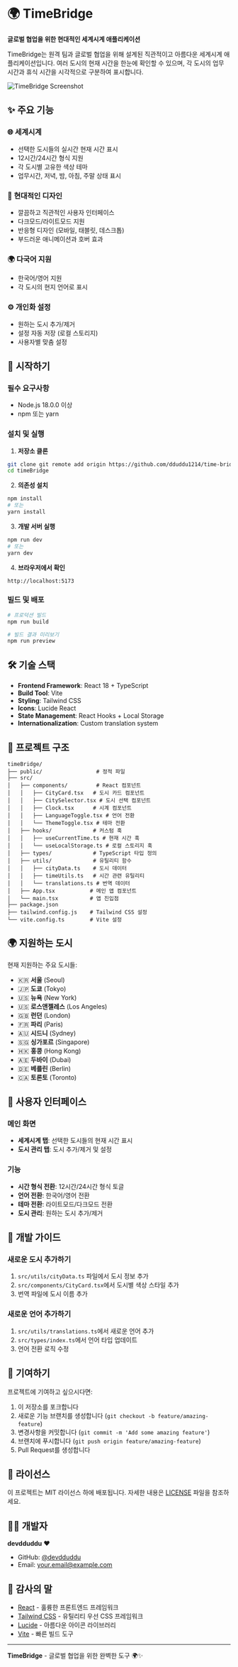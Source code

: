 # 🌍 TimeBridge

**글로벌 협업을 위한 현대적인 세계시계 애플리케이션**

TimeBridge는 원격 팀과 글로벌 협업을 위해 설계된 직관적이고 아름다운 세계시계 애플리케이션입니다. 여러 도시의 현재 시간을 한눈에 확인할 수 있으며, 각 도시의 업무 시간과 휴식 시간을 시각적으로 구분하여 표시합니다.

![TimeBridge Screenshot](https://via.placeholder.com/800x400/667eea/ffffff?text=TimeBridge+Screenshot)

## ✨ 주요 기능

### 🌐 **세계시계**
- 선택한 도시들의 실시간 현재 시간 표시
- 12시간/24시간 형식 지원
- 각 도시별 고유한 색상 테마
- 업무시간, 저녁, 밤, 아침, 주말 상태 표시

### 🎨 **현대적인 디자인**
- 깔끔하고 직관적인 사용자 인터페이스
- 다크모드/라이트모드 지원
- 반응형 디자인 (모바일, 태블릿, 데스크톱)
- 부드러운 애니메이션과 호버 효과

### 🌍 **다국어 지원**
- 한국어/영어 지원
- 각 도시의 현지 언어로 표시

### ⚙️ **개인화 설정**
- 원하는 도시 추가/제거
- 설정 자동 저장 (로컬 스토리지)
- 사용자별 맞춤 설정

## 🚀 시작하기

### 필수 요구사항
- Node.js 18.0.0 이상
- npm 또는 yarn

### 설치 및 실행

1. **저장소 클론**
```bash
git clone git remote add origin https://github.com/dduddu1214/time-bridge.git
cd timeBridge
```

2. **의존성 설치**
```bash
npm install
# 또는
yarn install
```

3. **개발 서버 실행**
```bash
npm run dev
# 또는
yarn dev
```

4. **브라우저에서 확인**
```
http://localhost:5173
```

### 빌드 및 배포

```bash
# 프로덕션 빌드
npm run build

# 빌드 결과 미리보기
npm run preview
```

## 🛠️ 기술 스택

- **Frontend Framework**: React 18 + TypeScript
- **Build Tool**: Vite
- **Styling**: Tailwind CSS
- **Icons**: Lucide React
- **State Management**: React Hooks + Local Storage
- **Internationalization**: Custom translation system

## 📁 프로젝트 구조

```
timeBridge/
├── public/                 # 정적 파일
├── src/
│   ├── components/         # React 컴포넌트
│   │   ├── CityCard.tsx   # 도시 카드 컴포넌트
│   │   ├── CitySelector.tsx # 도시 선택 컴포넌트
│   │   ├── Clock.tsx      # 시계 컴포넌트
│   │   ├── LanguageToggle.tsx # 언어 전환
│   │   └── ThemeToggle.tsx # 테마 전환
│   ├── hooks/             # 커스텀 훅
│   │   ├── useCurrentTime.ts # 현재 시간 훅
│   │   └── useLocalStorage.ts # 로컬 스토리지 훅
│   ├── types/             # TypeScript 타입 정의
│   ├── utils/             # 유틸리티 함수
│   │   ├── cityData.ts    # 도시 데이터
│   │   ├── timeUtils.ts   # 시간 관련 유틸리티
│   │   └── translations.ts # 번역 데이터
│   ├── App.tsx           # 메인 앱 컴포넌트
│   └── main.tsx          # 앱 진입점
├── package.json
├── tailwind.config.js    # Tailwind CSS 설정
└── vite.config.ts        # Vite 설정
```

## 🌍 지원하는 도시

현재 지원하는 주요 도시들:

- 🇰🇷 **서울** (Seoul)
- 🇯🇵 **도쿄** (Tokyo)
- 🇺🇸 **뉴욕** (New York)
- 🇺🇸 **로스앤젤레스** (Los Angeles)
- 🇬🇧 **런던** (London)
- 🇫🇷 **파리** (Paris)
- 🇦🇺 **시드니** (Sydney)
- 🇸🇬 **싱가포르** (Singapore)
- 🇭🇰 **홍콩** (Hong Kong)
- 🇦🇪 **두바이** (Dubai)
- 🇩🇪 **베를린** (Berlin)
- 🇨🇦 **토론토** (Toronto)

## 🎨 사용자 인터페이스

### 메인 화면
- **세계시계 탭**: 선택한 도시들의 현재 시간 표시
- **도시 관리 탭**: 도시 추가/제거 및 설정

### 기능
- **시간 형식 전환**: 12시간/24시간 형식 토글
- **언어 전환**: 한국어/영어 전환
- **테마 전환**: 라이트모드/다크모드 전환
- **도시 관리**: 원하는 도시 추가/제거

## 🔧 개발 가이드

### 새로운 도시 추가하기

1. `src/utils/cityData.ts` 파일에서 도시 정보 추가
2. `src/components/CityCard.tsx`에서 도시별 색상 스타일 추가
3. 번역 파일에 도시 이름 추가

### 새로운 언어 추가하기

1. `src/utils/translations.ts`에서 새로운 언어 추가
2. `src/types/index.ts`에서 언어 타입 업데이트
3. 언어 전환 로직 수정

## 🤝 기여하기

프로젝트에 기여하고 싶으시다면:

1. 이 저장소를 포크합니다
2. 새로운 기능 브랜치를 생성합니다 (`git checkout -b feature/amazing-feature`)
3. 변경사항을 커밋합니다 (`git commit -m 'Add some amazing feature'`)
4. 브랜치에 푸시합니다 (`git push origin feature/amazing-feature`)
5. Pull Request를 생성합니다

## 📝 라이선스

이 프로젝트는 MIT 라이선스 하에 배포됩니다. 자세한 내용은 [LICENSE](LICENSE) 파일을 참조하세요.

## 👨‍💻 개발자

**devdduddu** ❤️

- GitHub: [@devdduddu](https://github.com/dduddu1214)
- Email: your.email@example.com

## 🙏 감사의 말

- [React](https://reactjs.org/) - 훌륭한 프론트엔드 프레임워크
- [Tailwind CSS](https://tailwindcss.com/) - 유틸리티 우선 CSS 프레임워크
- [Lucide](https://lucide.dev/) - 아름다운 아이콘 라이브러리
- [Vite](https://vitejs.dev/) - 빠른 빌드 도구

---

**TimeBridge** - 글로벌 협업을 위한 완벽한 도구 🌍✨
